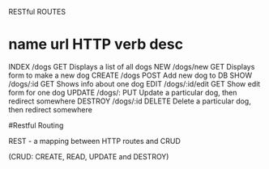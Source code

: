 RESTful ROUTES

name      url    		  HTTP verb       desc
=================================================================
INDEX     /dogs     		GET   Displays a list of all dogs
NEW       /dogs/new 		GET   Displays form to make a new dog
CREATE    /dogs     		POST  Add new dog to DB 
SHOW      /dogs/:id 		GET   Shows info about one dog 
EDIT	  /dogs/:id/edit    GET	  Show edit form for one dog
UPDATE	  /dogs/:           PUT   Update a particular dog, then redirect somewhere
DESTROY	  /dogs/:id         DELETE Delete a particular dog, then redirect somewhere


#Restful Routing

REST - a mapping between HTTP routes and CRUD 

(CRUD: CREATE, READ, UPDATE and DESTROY)





